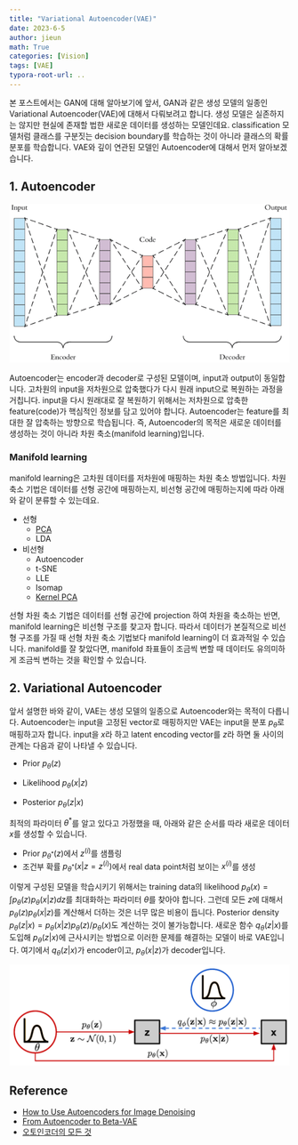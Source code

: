 ```yaml
---
title: "Variational Autoencoder(VAE)"
date: 2023-6-5
author: jieun
math: True
categories: [Vision]
tags: [VAE]
typora-root-url: ..
---
```


본 포스트에서는 GAN에 대해 알아보기에 앞서, GAN과 같은 생성 모델의 일종인 Variational Autoencoder(VAE)에 대해서 다뤄보려고 합니다. 생성 모델은 실존하지는 않지만 현실에 존재할 법한 새로운 데이터를 생성하는 모델인데요. classification 모델처럼 클래스를 구분짓는 decision boundary를 학습하는 것이 아니라 클래스의 확률 분포를 학습합니다. VAE와 깊이 연관된 모델인 Autoencoder에 대해서 먼저 알아보겠습니다.

## 1. Autoencoder

![](/assets/img/gan/ae.png)

Autoencoder는 encoder과 decoder로 구성된 모델이며, input과 output이 동일합니다. 고차원의 input을 저차원으로 압축했다가 다시 원래 input으로 복원하는 과정을 거칩니다. input을 다시 원래대로 잘 복원하기 위해서는 저차원으로 압축한 feature(code)가 핵심적인 정보를 담고 있어야 합니다. Autoencoder는 feature를 최대한 잘 압축하는 방향으로 학습됩니다. 즉, Autoencoder의 목적은 새로운 데이터를 생성하는 것이 아니라 차원 축소(manifold learning)입니다.

### Manifold learning

manifold learning은 고차원 데이터를 저차원에 매핑하는 차원 축소 방법입니다. 차원 축소 기법은 데이터를 선형 공간에 매핑하는지, 비선형 공간에 매핑하는지에 따라 아래와 같이 분류할 수 있는데요.

- 선형
  - [PCA](https://jieun121070.github.io/posts/PCA/)
  - LDA
- 비선형
  - Autoencoder
  - t-SNE
  - LLE
  - Isomap
  - [Kernel PCA](https://jieun121070.github.io/posts/Kernel-PCA/)

선형 차원 축소 기법은 데이터를 선형 공간에 projection 하여 차원을 축소하는 반면, manifold learning은 비선형 구조를 찾고자 합니다. 따라서 데이터가 본질적으로 비선형 구조를 가질 때 선형 차원 축소 기법보다 manifold learning이 더 효과적일 수 있습니다. manifold를 잘 찾았다면, manifold 좌표들이 조금씩 변할 때 데이터도 유의미하게 조금씩 변하는 것을 확인할 수 있습니다.

## 2. Variational Autoencoder

앞서 설명한 바와 같이, VAE는 생성 모델의 일종으로 Autoencoder와는 목적이 다릅니다. Autoencoder는 input을 고정된 vector로 매핑하지만 VAE는 input을 분포 $p_{\theta}$로 매핑하고자 합니다. input을 $x$라 하고 latent encoding vector를 $z$라 하면 둘 사이의 관계는 다음과 같이 나타낼 수 있습니다.

- Prior $p_{\theta}(z)$

- Likelihood $p_{\theta}(x \vert z)$
- Posterior $p_{\theta}(z \vert x)$

최적의 파라미터 $\theta^*$를 알고 있다고 가정했을 때, 아래와 같은 순서를 따라 새로운 데이터 $x$를 생성할 수 있습니다.

- Prior $p_{\theta^*}(z)$에서 $z^{(i)}$를 샘플링
- 조건부 확률 $p_{\theta^*}(x \vert z=z^{(i)})$에서 real data point처럼 보이는 $x^{(i)}$를 생성

이렇게 구성된 모델을 학습시키기 위해서는 training data의 likelihood $p_{\theta}(x)=\int{p_{\theta}(z)p_{\theta}(x \vert z)}dz$를 최대화하는 파라미터 $\theta$를 찾아야 합니다. 그런데 모든 $z$에 대해서 $p_{\theta}(z)p_{\theta}(x \vert z)$를 계산해서 더하는 것은 너무 많은 비용이 듭니다. Posterior density $p_{\theta}(z \vert x)=p_{\theta}(x \vert z)p_{\theta}(z)/p_{\theta}(x)$도 계산하는 것이 불가능합니다. 새로운 함수 $q_{\theta}(z \vert x)$를 도입해 $p_{\theta}(z \vert x)$에 근사시키는 방법으로 이러한 문제를 해결하는 모델이 바로 VAE입니다. 여기에서 $q_{\theta}(z \vert x)$가 encoder이고, $p_{\theta}(x \vert z)$가 decoder입니다.

![](/assets/img/gan/vae.png)

## Reference

- [How to Use Autoencoders for Image Denoising](https://www.omdena.com/blog/denoising-autoencoders)
- [From Autoencoder to Beta-VAE](https://lilianweng.github.io/posts/2018-08-12-vae/)
- [오토인코더의 모든 것](https://www.youtube.com/watch?v=o_peo6U7IRM)